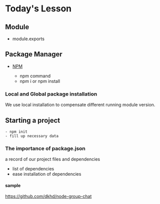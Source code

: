 # Today's Lesson

## Module

-   module.exports

## Package Manager

-   [NPM](https://www.npmjs.com)

    -   npm command
    -   npm i or npm install

### Local and Global package installation

We use local installation to compensate different running module version.

## Starting a project

    - npm init
    - fill up necessary data

### The importance of package.json

a record of our project files and dependencies

-   list of dependencies
-   ease installation of dependencies

#### sample

https://github.com/dkhd/node-group-chat
